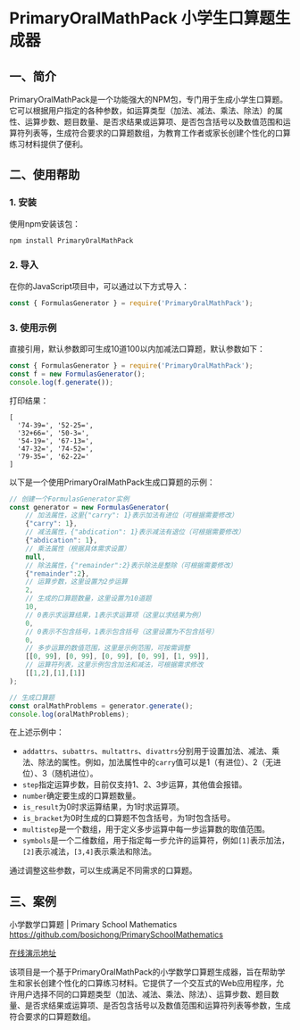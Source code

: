# PrimaryOralMathPack 小学生口算题生成器

## 一、简介
PrimaryOralMathPack是一个功能强大的NPM包，专门用于生成小学生口算题。它可以根据用户指定的各种参数，如运算类型（加法、减法、乘法、除法）的属性、运算步数、题目数量、是否求结果或运算项、是否包含括号以及数值范围和运算符列表等，生成符合要求的口算题数组，为教育工作者或家长创建个性化的口算练习材料提供了便利。

## 二、使用帮助

### 1. 安装
使用npm安装该包：
```bash
npm install PrimaryOralMathPack
```

### 2. 导入
在你的JavaScript项目中，可以通过以下方式导入：
```javascript
const { FormulasGenerator } = require('PrimaryOralMathPack');
```

### 3. 使用示例

直接引用，默认参数即可生成10道100以内加减法口算题，默认参数如下：

```javascript
const { FormulasGenerator } = require('PrimaryOralMathPack');
const f = new FormulasGenerator();
console.log(f.generate());
```
打印结果：
```
[
  '74-39=', '52-25=',
  '32+66=', '50-3=', 
  '54-19=', '67-13=',
  '47-32=', '74-52=',
  '79-35=', '62-22=' 
]
```

以下是一个使用PrimaryOralMathPack生成口算题的示例：
```javascript
// 创建一个FormulasGenerator实例
const generator = new FormulasGenerator(
    // 加法属性，这里{"carry": 1}表示加法有进位（可根据需要修改）
    {"carry": 1}, 
    // 减法属性，{"abdication": 1}表示减法有退位（可根据需要修改）
    {"abdication": 1}, 
    // 乘法属性（根据具体需求设置）
    null, 
    // 除法属性，{"remainder":2}表示除法是整除（可根据需要修改）
    {"remainder":2}, 
    // 运算步数，这里设置为2步运算
    2, 
    // 生成的口算题数量，这里设置为10道题
    10, 
    // 0表示求运算结果，1表示求运算项（这里以求结果为例）
    0, 
    // 0表示不包含括号，1表示包含括号（这里设置为不包含括号）
    0, 
    // 多步运算的数值范围，这里是示例范围，可按需调整
    [[0, 99], [0, 99], [0, 99], [0, 99], [1, 99]], 
    // 运算符列表，这里示例包含加法和减法，可根据需求修改
    [[1,2],[1],[1]]
);

// 生成口算题
const oralMathProblems = generator.generate();
console.log(oralMathProblems); 
```

在上述示例中：
- `addattrs`、`subattrs`、`multattrs`、`divattrs`分别用于设置加法、减法、乘法、除法的属性。例如，加法属性中的`carry`值可以是1（有进位）、2（无进位）、3（随机进位）。
- `step`指定运算步数，目前仅支持1、2、3步运算，其他值会报错。
- `number`确定要生成的口算题数量。
- `is_result`为0时求运算结果，为1时求运算项。
- `is_bracket`为0时生成的口算题不包含括号，为1时包含括号。
- `multistep`是一个数组，用于定义多步运算中每一步运算数的取值范围。
- `symbols`是一个二维数组，用于指定每一步允许的运算符，例如`[1]`表示加法，`[2]`表示减法，`[3,4]`表示乘法和除法。

通过调整这些参数，可以生成满足不同需求的口算题。

## 三、案例

小学数学口算题 | Primary School Mathematics
https://github.com/bosichong/PrimarySchoolMathematics

[在线演示地址](https://www.suiyan.cc/demo/psm/)

该项目是一个基于PrimaryOralMathPack的小学数学口算题生成器，旨在帮助学生和家长创建个性化的口算练习材料。它提供了一个交互式的Web应用程序，允许用户选择不同的口算题类型（加法、减法、乘法、除法）、运算步数、题目数量、是否求结果或运算项、是否包含括号以及数值范围和运算符列表等参数，生成符合要求的口算题数组。